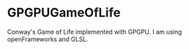 # GPGPUGameOfLife
Conway's Game of Life implemented with GPGPU. I am using openFrameworks and GLSL.

